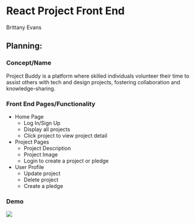 # React Project Front End
Brittany Evans

## Planning:
### Concept/Name
Project Buddy is a platform where skilled individuals volunteer their time to assist others with tech and design projects, fostering collaboration and knowledge-sharing.

### Front End Pages/Functionality
- Home Page
    - Log In/Sign Up
    - Display all projects
    - Click project to view project detail
- Project Pages
    - Project Description
    - Project Image
    - Login to create a project or pledge
- User Profile
    - Update project
    - Delete project
    - Create a pledge

### Demo
![](demo.gif)


